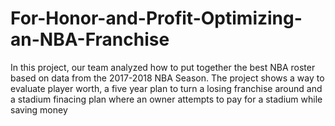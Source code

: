 # For-Honor-and-Profit-Optimizing-an-NBA-Franchise
In this project, our team analyzed how to put together the best NBA roster based on data from the 2017-2018 NBA Season. The project shows a way to evaluate player worth, a five year plan to turn a losing franchise around and a stadium finacing plan where an owner attempts to pay for a stadium while saving money

